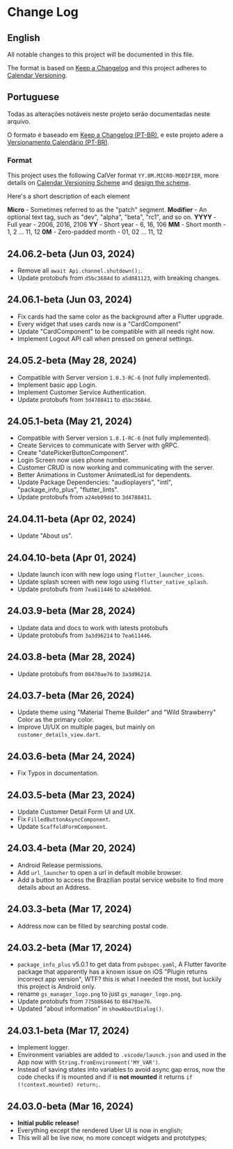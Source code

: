 # Change Log

## English

All notable changes to this project will be documented in this file.

The format is based on [Keep a Changelog](http://keepachangelog.com/)
and this project adheres to [Calendar Versioning](https://calver.org/overview.html).

## Portuguese

Todas as alterações notáveis ​​neste projeto serão documentadas neste arquivo.

O formato é baseado em [Keep a Changelog (PT-BR)](https://keepachangelog.com/pt-BR/1.0.0/),
e este projeto adere a [Versionamento Calendário (PT-BR)](https://calver.org/overview_pt_br.html).

### Format

This project uses the following CalVer format `YY.0M.MICRO-MODIFIER`, more details on [Calendar Versioning Scheme](https://calver.org/#scheme) and [design the scheme](https://sedimental.org/designing_a_version.html).

Here's a short description of each element

**Micro** - Sometimes referred to as the "patch" segment.
**Modifier** - An optional text tag, such as "dev", "alpha", "beta", "rc1", and so on.
**YYYY** - Full year - 2006, 2016, 2106
**YY** - Short year - 6, 16, 106
**MM** - Short month - 1, 2 ... 11, 12
**0M** - Zero-padded month - 01, 02 ... 11, 12

<!-- FIX: `customer_details_view.dart` does **NOT** show error on FutureBuilder in AlertDialog when an error occurs -->

## 24.06.2-beta (Jun 03, 2024)

- Remove all `await Api.channel.shutdown();`.
- Update protobufs from `d5bc3684d` to `a5d081123`, with breaking changes.

## 24.06.1-beta (Jun 03, 2024)

- Fix cards had the same color as the background after a Flutter upgrade.
- Every widget that uses cards now is a "CardComponent"
- Update "CardComponent" to be compatible with all needs right now.
- Implement Logout API call when pressed on general settings.

## 24.05.2-beta (May 28, 2024)

- Compatible with Server version `1.0.3-RC-6` (not fully implemented).
- Implement basic app Login.
- Implement Customer Service Authentication.
- Update protobufs from `3d4788411` to `d5bc3684d`.

## 24.05.1-beta (May 21, 2024)

- Compatible with Server version `1.0.1-RC-6` (not fully implemented).
- Create Services to communicate with Server with gRPC.
- Create "datePickerButtonComponent".
- Login Screen now uses phone number.
- Customer CRUD is now working and communicating with the server.
- Better Animations in Customer AnimatedList for dependents.
- Update Package Dependencies: "audioplayers", "intl", "package_info_plus", "flutter_lints".
- Update protobufs from `a24eb09dd` to `3d4788411`.

## 24.04.11-beta (Apr 02, 2024)

- Update "About us".

## 24.04.10-beta (Apr 01, 2024)

- Update launch icon with new logo using `flutter_launcher_icons`.
- Update splash screen with new logo using `flutter_native_splash`.
- Update protobufs from `7ea611446` to `a24eb09dd`.

## 24.03.9-beta (Mar 28, 2024)

- Update data and docs to work with latests protobufs
- Update protobufs from `3a3d96214` to `7ea611446`.

## 24.03.8-beta (Mar 28, 2024)

- Update protobufs from `08470ae76` to `3a3d96214`.

## 24.03.7-beta (Mar 26, 2024)

- Update theme using "Material Theme Builder" and "Wild Strawberry" Color as the primary color.
- Improve UI/UX on multiple pages, but mainly on `customer_details_view.dart`.

## 24.03.6-beta (Mar 24, 2024)

- Fix Typos in documentation.

## 24.03.5-beta (Mar 23, 2024)

- Update Customer Detail Form UI and UX.
- Fix `FilledButtonAsyncComponent`.
- Update `ScaffoldFormComponent`.

## 24.03.4-beta (Mar 20, 2024)

- Android Release permissions.
- Add `url_launcher` to open a url in default mobile browser.
- Add a button to access the Brazilian postal service website to find more details about an Address.

## 24.03.3-beta (Mar 17, 2024)

- Address now can be filled by searching postal code.

## 24.03.2-beta (Mar 17, 2024)

- `package_info_plus` v5.0.1 to get data from `pubspec.yaml`, A Flutter favorite package that apparently has a known issue on iOS  "Plugin returns incorrect app version", WTF? this is what I needed the most, but luckily this project is Android only.
- rename `gs_manager_logo.png` to just `gs_manager_logo.png`.
- Update protobufs from `775b86846` to `08470ae76`.
- Updated "about information" in `showAboutDialog()`.

## 24.03.1-beta (Mar 17, 2024)

- Implement logger.
- Environment variables are added to `.vscode/launch.json` and used in the App now with `String.fromEnvironment('MY_VAR')`.
- Instead of saving states into variables to avoid async gap erros, now the code checks if is mounted and if is **not mounted** it returns `if (!context.mounted) return;`.

## 24.03.0-beta (Mar 16, 2024)

- **Initial public release!**
- Everything except the rendered User UI is now in english;
- This will all be live now, no more concept widgets and prototypes;
